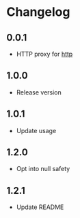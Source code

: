 # Changelog

## 0.0.1

* HTTP proxy for [http](https://pub.dev/packages/http)

## 1.0.0

* Release version

## 1.0.1

* Update usage

## 1.2.0

* Opt into null safety

## 1.2.1

* Update README